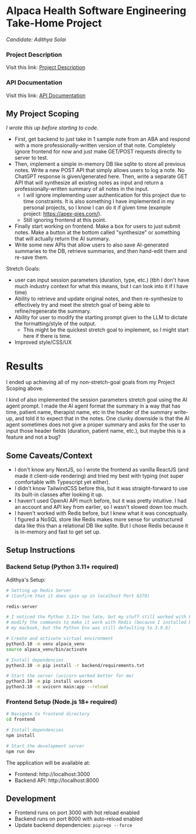 # Alpaca Health Software Engineering Take-Home Project

_Candidate: Adithya Solai_

### Project Description

Visit this link:
[Project Description](./ProjectDescription.md)

### API Documentation

Visit this link: [API Documentation](./api-documentation.md)

## My Project Scoping

_I wrote this up before starting to code._

- First, get backend to just take in 1 sample note from an ABA and respond with a more professionally-written version of that note. Completely ignore frontend for now and just make GET/POST requests directly to server to test.
- Then, implement a simple in-memory DB like sqlite to store all previous notes. Write a new POST API that simply allows users to log a note. No ChatGPT response is given/generated here. Then, write a separate GET API that will synthesize all existing notes as input and return a professionally-written summary of all notes in the input.
  - I will ignore implementing user authentication for this project due to time constraints. It is also something I have implemented in my personal projects, so I know I can do it if given time (example project: https://apex-pies.com/).
  - Still ignoring frontend at this point.
- Finally start working on frontend. Make a box for users to just submit notes. Make a button at the bottom called "synthesize" or something that will actually return the AI summary.
- Write some new APIs that allow users to also save AI-generated summaries to the DB, retrieve summaries, and then hand-edit them and re-save them.

Stretch Goals:
- user can input session parameters (duration, type, etc.) (tbh I don't have much industry context for what this means, but I can look into it if I have time)
- Ability to retrieve and update original notes, and then re-synthesize to effectively try and meet the stretch goal of being able to refine/regenerate the summary.
- Ability for user to modify the starting prompt given to the LLM to dictate the formatting/style of the output.
  - This might be the quickest stretch goal to implement, so I might start here if there is time.
- Improved style/CSS/UX

# Results

I ended up achieving all of my non-stretch-goal goals from my Project Scoping above.

I kind of also implemented the session parameters stretch goal using the AI agent prompt. I made the AI agent format the summary in a way that has time, patient name, therapist name, etc in the header of the summary write-up, and told it to expect that in the notes. One clunky downside is that the AI agent sometimes does not give a proper summary and asks for the user to input those header fields (duration, patient name, etc.), but maybe this is a feature and not a bug?

## Some Caveats/Context

- I don't know any NextJS, so I wrote the frontend as vanilla ReactJS (and made it client-side rendering) and tried my best with typing (not super comfortable with Typescript yet either).
- I didn't know TailwindCSS before this, but it was straight-forward to use its built-in classes after looking it up.
- I haven't used OpenAI API much before, but it was pretty intuitive. I had an account and API key from earlier, so I wasn't slowed down too much.
- I haven't worked with Redis before, but I knew what it was conceptually. I figured a NoSQL store like Redis makes more sense for unstructured data like this than a relational DB like sqlite. But I chose Redis because it is in-memory and fast to get set up.

## Setup Instructions

### Backend Setup (Python 3.11+ required)

Adithya's Setup:

```bash
# Setting up Redis Server
# (Confirm that it does spin up in localhost Port 6379)

redis-server

```

```bash
# I noticed the Python 3.11+ too late, but my stuff still worked with Python 3.10, but I had to 
# modify the commands to make it work with Redis (because I installed Redis with Python3.10 on 
# my macbook, but the Python Env was still defaulting to 3.9.6)

# Create and activate virtual environment
python3.10 -m venv alpaca_venv
source alpaca_venv/bin/activate

# Install dependencies
python3.10 -m pip install -r backend/requirements.txt

# Start the server (uvicorn worked better for me)
python3.10 -m pip install uvicorn
python3.10 -m uvicorn main:app --reload
```

### Frontend Setup (Node.js 18+ required)

```bash
# Navigate to frontend directory
cd frontend

# Install dependencies
npm install

# Start the development server
npm run dev
```

The application will be available at:

- Frontend: http://localhost:3000
- Backend API: http://localhost:8000

## Development

- Frontend runs on port 3000 with hot reload enabled
- Backend runs on port 8000 with auto-reload enabled
- Update backend dependencies: `pipreqs --force`

